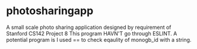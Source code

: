 # photosharingapp
A small scale photo sharing application designed by requirement of Stanford CS142 Project 8
This program HAVN'T go through ESLINT. A potential program is I used == to check eqaulity of monogb_id with a string.
